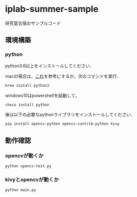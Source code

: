 # iplab-summer-sample
研究室合宿のサンプルコード

## 環境構築
### python
python3.6以上をインストールしてください．

macの場合は，[これ](https://qiita.com/okhrn/items/935cf187aec5cf144558)を参考にするか，次のコマンドを実行．
```bash
brew install python3
```
windows10はpowershellを起動して，
```bash
choco install python
```

後は以下の必要なpythonライブラリをインストールしてください．
```bash
pip install opencv-python opencv-contrib-python kivy
```

## 動作確認
### opencvが動くか
```bash
python opencv-test.py
```

### kivyとopencvが動くか
```bash
python main.py
```